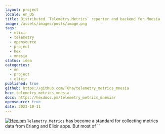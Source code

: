 ```yaml
---
layout: project
locale: en_US
title: Distributed `Telemetry.Metrics` reporter and backend for Mnesia
image: /assets/images/posts/image.png
tags:
  - elixir
  - telemetry
  - opensource
  - project
  - hex
  - mnesia
status: idea
categories:
  - en
  - project
  - elixir
published: true
github: https://github.com/T0ha/telemetry_metrics_mnesia
hex: telemetry_metrics_mnesia
docs: https://hexdocs.pm/telemetry_metrics_mnesia/
opensource: true
date: 2023-10-11
---
```

[![Hex.pm](https://img.shields.io/hexpm/v/{{page.hex}})](https://hex.pm/packages/{{page.hex}}) 
`Telemetry.Metrics` has become a standard for collecting metrics data from Erlang and Elixir apps. But most of ``
